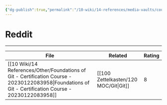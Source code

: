```yaml
---
{"dg-publish":true,"permalink":"/10-wiki/14-references/media-vaults/courses/","tags":["index"]}
---
```


# Reddit
---
| File                                                                                                                                                      | Related                                  | Rating |
| --------------------------------------------------------------------------------------------------------------------------------------------------------- | ---------------------------------------- | ------ |
| [[10 Wiki/14 References/Other/Foundations of Git - Certification Course - 20230122083958\|Foundations of Git - Certification Course - 20230122083958]] | [[100 Zettelkasten/120 MOC/Git\|Git]] | 8      |
